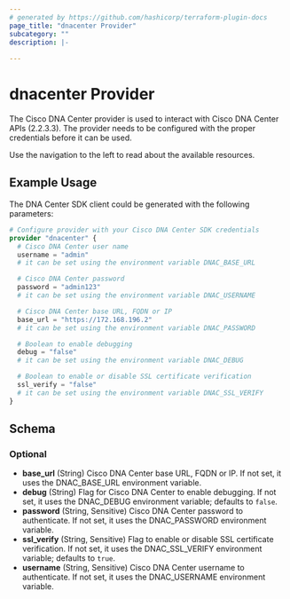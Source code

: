 ```yaml
---
# generated by https://github.com/hashicorp/terraform-plugin-docs
page_title: "dnacenter Provider"
subcategory: ""
description: |-
  
---
```


# dnacenter Provider

The Cisco DNA Center provider is used to interact with Cisco DNA Center APIs (2.2.3.3). The provider needs to be configured with the proper credentials before it can be used.

Use the navigation to the left to read about the available resources.


## Example Usage

The DNA Center SDK client could be generated with the following parameters:

```terraform
# Configure provider with your Cisco DNA Center SDK credentials
provider "dnacenter" {
  # Cisco DNA Center user name
  username = "admin"
  # it can be set using the environment variable DNAC_BASE_URL

  # Cisco DNA Center password
  password = "admin123"
  # it can be set using the environment variable DNAC_USERNAME

  # Cisco DNA Center base URL, FQDN or IP
  base_url = "https://172.168.196.2"
  # it can be set using the environment variable DNAC_PASSWORD

  # Boolean to enable debugging
  debug = "false"
  # it can be set using the environment variable DNAC_DEBUG

  # Boolean to enable or disable SSL certificate verification
  ssl_verify = "false"
  # it can be set using the environment variable DNAC_SSL_VERIFY
}
```

<!-- schema generated by tfplugindocs -->
## Schema

### Optional

- **base_url** (String) Cisco DNA Center base URL, FQDN or IP. If not set, it uses the DNAC_BASE_URL environment variable.
- **debug** (String) Flag for Cisco DNA Center to enable debugging. If not set, it uses the DNAC_DEBUG environment variable; defaults to `false`.
- **password** (String, Sensitive) Cisco DNA Center password to authenticate. If not set, it uses the DNAC_PASSWORD environment variable.
- **ssl_verify** (String, Sensitive) Flag to enable or disable SSL certificate verification. If not set, it uses the DNAC_SSL_VERIFY environment variable; defaults to `true`.
- **username** (String, Sensitive) Cisco DNA Center username to authenticate. If not set, it uses the DNAC_USERNAME environment variable.
